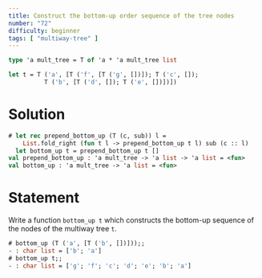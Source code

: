 ```yaml
---
title: Construct the bottom-up order sequence of the tree nodes
number: "72"
difficulty: beginner
tags: [ "multiway-tree" ]
---
```


```ocaml
type 'a mult_tree = T of 'a * 'a mult_tree list

let t = T ('a', [T ('f', [T ('g', [])]); T ('c', []);
          T ('b', [T ('d', []); T ('e', [])])])
```

# Solution

```ocaml
# let rec prepend_bottom_up (T (c, sub)) l =
    List.fold_right (fun t l -> prepend_bottom_up t l) sub (c :: l)
  let bottom_up t = prepend_bottom_up t []
val prepend_bottom_up : 'a mult_tree -> 'a list -> 'a list = <fun>
val bottom_up : 'a mult_tree -> 'a list = <fun>
```

# Statement

Write a function `bottom_up t` which constructs the bottom-up sequence
of the nodes of the multiway tree `t`.

```ocaml
# bottom_up (T ('a', [T ('b', [])]));;
- : char list = ['b'; 'a']
# bottom_up t;;
- : char list = ['g'; 'f'; 'c'; 'd'; 'e'; 'b'; 'a']
```
